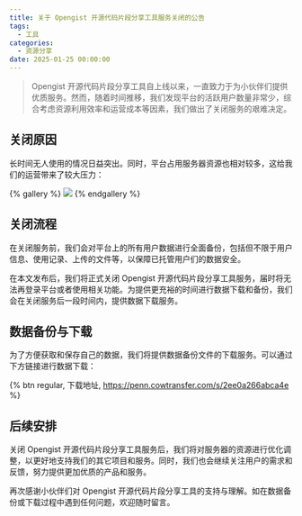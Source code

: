 ```yaml
---
title: 关于 Opengist 开源代码片段分享工具服务关闭的公告
tags:
  - 工具
categories:
  - 资源分享
date: 2025-01-25 00:00:00
---
```


> Opengist 开源代码片段分享工具自上线以来，一直致力于为小伙伴们提供优质服务。然而，随着时间推移，我们发现平台的活跃用户数量非常少，综合考虑资源利用效率和运营成本等因素，我们做出了关闭服务的艰难决定。

<!-- more -->

## 关闭原因

长时间无人使用的情况日益突出。同时，平台占用服务器资源也相对较多，这给我们的运营带来了较大压力：

{% gallery %}
![](https://cdn.dusays.com/2025/01/792-1.jpg)
{% endgallery %}

## 关闭流程

在关闭服务前，我们会对平台上的所有用户数据进行全面备份，包括但不限于用户信息、使用记录、上传的文件等，以保障已托管用户们的数据安全。

在本文发布后，我们将正式关闭 Opengist 开源代码片段分享工具服务，届时将无法再登录平台或者使用相关功能。为提供更充裕的时间进行数据下载和备份，我们会在关闭服务后一段时间内，提供数据下载服务。

## 数据备份与下载

为了方便获取和保存自己的数据，我们将提供数据备份文件的下载服务。可以通过下方链接进行数据下载：

{% btn regular, 下载地址, https://penn.cowtransfer.com/s/2ee0a266abca4e %}

## 后续安排

关闭 Opengist 开源代码片段分享工具服务后，我们将对服务器的资源进行优化调整，以更好地支持我们的其它项目和服务。同时，我们也会继续关注用户的需求和反馈，努力提供更加优质的产品和服务。

再次感谢小伙伴们对 Opengist 开源代码片段分享工具的支持与理解。如在数据备份或下载过程中遇到任何问题，欢迎随时留言。
